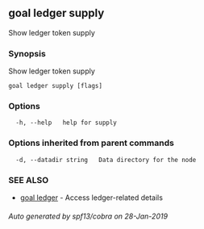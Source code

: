 ## goal ledger supply

Show ledger token supply

### Synopsis

Show ledger token supply

```
goal ledger supply [flags]
```

### Options

```
  -h, --help   help for supply
```

### Options inherited from parent commands

```
  -d, --datadir string   Data directory for the node
```

### SEE ALSO

* [goal ledger](goal_ledger.md)	 - Access ledger-related details

###### Auto generated by spf13/cobra on 28-Jan-2019
